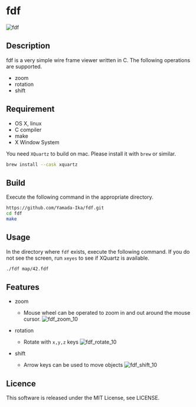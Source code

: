 # fdf

![fdf](https://user-images.githubusercontent.com/73375669/158503585-21684875-12a2-4a95-9ed3-02d8e16444e8.gif)

## Description
fdf is a very simple wire frame viewer written in C.
The following operations are supported.

- zoom
- rotation
- shift

## Requirement
- OS X, linux
- C compiler
- make
- X Window System

You need `XQuartz` to build on mac. Please install it with `brew` or similar.

``` sh
brew install --cask xquartz
```

## Build
Execute the following command in the appropriate directory.

``` sh
https://github.com/Yamada-Ika/fdf.git
cd fdf
make
```

## Usage
In the directory where `fdf` exists, execute the following command.
If you do not see the screen, run `xeyes` to see if XQuartz is available.

``` sh
./fdf map/42.fdf
```

## Features
- zoom
  - Mouse wheel can be operated to zoom in and out around the mouse cursor.
![fdf_zoom_10](https://user-images.githubusercontent.com/73375669/158503722-7be4d449-8c1f-4904-b1c7-bf0feedf0f4e.gif)

- rotation
  - Rotate with `x,y,z` keys
![fdf_rotate_10](https://user-images.githubusercontent.com/73375669/158503683-5b0ee432-64df-453a-80e6-a14caf4a10cd.gif)

- shift
  - Arrow keys can be used to move objects
![fdf_shift_10](https://user-images.githubusercontent.com/73375669/158503667-6a96d18c-5aaa-4426-9547-751ba810b078.gif)

## Licence
This software is released under the MIT License, see LICENSE.
